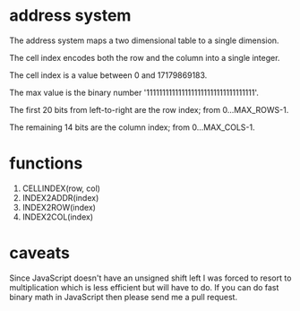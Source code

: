 # address system

The address system maps a two dimensional table to a single dimension.

The cell index encodes both the row and the column into a single integer.

The cell index is a value between 0 and 17179869183.

The max value is the binary number '1111111111111111111111111111111111'.

The first 20 bits from left-to-right are the row index; from 0...MAX_ROWS-1.

The remaining 14 bits are the column index; from 0...MAX_COLS-1.

# functions

1. CELLINDEX(row, col)
2. INDEX2ADDR(index)
3. INDEX2ROW(index)
4. INDEX2COL(index)

# caveats

Since JavaScript doesn't have an unsigned shift left I was forced to resort to
multiplication which is less efficient but will have to do. If you can do fast
binary math in JavaScript then please send me a pull request.
